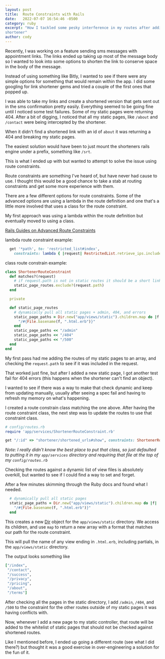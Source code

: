 ```yaml
---
layout: post
title:  Route Constraints with Rails
date:   2022-07-07 16:54:46 -0500
category: ruby
excerpt: "How I tackled some pesky interference in my routes after adding a url
shortener"
author: cody
---
```

Recently, I was working on a feature sending sms messages with appointment
links. The links ended up taking up most of the message body so I wanted to look
into some options to shorten the link to conserve space in the body of the
message.

Instead of using something like Bitly, I wanted to see if there were any simple
options for something that would remain within the app.
I did some googling for link shortener gems and tried a couple of the first ones
that popped up.

I was able to take my links and create a shortened version that gets sent out in
the sms confirmation pretty easily. Everything seemed to be going fine until I
noticed some test failures. Some of my static pages were returning 404.
 After a bit of digging, I noticed that all my static pages, like
`/about` and `/contact` were being intercepted by the shortener.

When it didn't find a shortened link with an id of `about` it was returning a 404 
and breaking my static pages.

The easiest solution would have been to just mount the shorteners rails engine under a prefix,
something like `/srt`.

This is what I ended up with but wanted to attempt
to solve the issue using route constraints.

Route constraints are something I've heard of, but have never had cause to use.
I thought this would be a good chance to take a stab at routing
constraints and get some more experience with them.

There are a few different options for route constraints.  Some of the advanced
options are using a lambda in the route definition and one that's a little more
involved that uses a class for the route constraint.

My first approach was using a lambda within the route definition but eventually 
moved to using a class.

[Rails Guides on Advanced Route Constraints](https://guides.rubyonrails.org/routing.html#advanced-constraints)

lambda route constraint example:

```ruby
  get '*path', to: 'restricted_list#index',
    constraints: lambda { |request| RestrictedList.retrieve_ips.include?(request.remote_ip) }
```

class route constrain example:

```ruby
class ShortenerRouteConstraint
  def matches?(request)
    # if request.path is not in static routes it should be a short link
    static_page_routes.exclude?(request.path)
  end

  private

  def static_page_routes
    # dynamically pull all static pages + admin, 404, and errors
    static_page_paths = Dir.new("app/views/static").children.map do |f|
      "/#{File.basename(f, ".html.erb")}"
    end
    static_page_paths << "/admin"
    static_page_paths << "/404"
    static_page_paths << "/500"
  end
end
```

My first pass had me adding the routes of my static pages to an array, and
checking the `request.path` to see if it was included in the request.

That worked just fine, but after I added a new static page, I got another test
fail for 404 errors (this happens when the shortener can't find an object).

I wanted to see if there was a way to make that check dynamic and keep from
updating manually, usually after seeing a spec fail and having to
refresh my memory on what's happening.

I created a route constrain class matching the one above. After having the route
constraint class, the next step was to update the routes to use that constraint
class.

```ruby
# config/routes.rb
require 'app/services/ShortenerRouteConstraint.rb'

get "/:id" => "shortener/shortened_urls#show", constraints: ShortenerRouteConstraint.new
```

_Note: I really didn't know the best place to put that class, so just
defaulted to putting it in my `app/services` directory and requiring that file
at the top of my `config/routes.rb`_

Checking the routes against a dynamic list of view files is absolutely overkill, 
but wanted to see if I could find a way to set and forget.

After a few minutes skimming through the Ruby docs and found what I needed.

```ruby
  # dynamically pull all static pages
  static_page_paths = Dir.new("app/views/static").children.map do |f|
    "/#{File.basename(f, ".html.erb")}"
  end
```

This creates a new [Dir](https://ruby-doc.org/core-3.1.2/Dir.html) object for the
`app/views/static` directory.  We access its children, and use `map` to return a new
array with a format that matches our path for the route constraint.

This will pull the name of any view ending in `.html.erb`, including partials, 
in the `app/views/static` directory.

The output looks something like

```ruby
["/index",
 "/contact",
 "/success",
 "/privacy",
 "/pricing",
 "/about",
 "/terms"]
```


After checking all the pages in the static directory, I add `/admin`, `/404`, and
`/500` to the constraint for the other routes outside of my static pages it was 
having conflicts with.

Now, whenever I add a new page to my static controller, that route will be added
to the whitelist of static pages that should not be checked against shortened
routes.

Like I mentioned before, I ended up going a different route (see what I did
there?) but thought it was a good exercise in over-engineering a solution for 
the fun of it.
